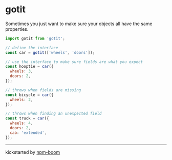 # gotit

Sometimes you just want to make sure your objects all have the same properties.

```js
import gotit from 'gotit';

// define the interface
const car = gotit(['wheels', 'doors']);

// use the interface to make sure fields are what you expect
const hooptie = car({
  wheels: 3,
  doors: 2,
});

// throws when fields are missing
const bicycle = car({
  wheels: 2,
});

// throws when finding an unexpected field
const truck = car({
  wheels: 4,
  doors: 2,
  cab: 'extended',  
});
```





---
kickstarted by [npm-boom][npm-boom]

[npm-boom]: https://github.com/reergymerej/npm-boom
